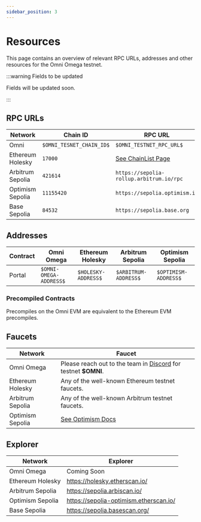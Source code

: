 ```yaml
---
sidebar_position: 3
---
```


# Resources

This page contains an overview of relevant RPC URLs, addresses and other resources for the Omni Omega testnet.

:::warning Fields to be updated

Fields will be updated soon.

:::

## RPC URLs

| Network | Chain ID | RPC URL |
|---------|----------|---------|
| Omni    | `$OMNI_TESNET_CHAIN_ID$` | `$OMNI_TESTNET_RPC_URL$` |
| Ethereum Holesky |    `17000`    | [See ChainList Page](https://chainlist.org/chain/17000) |
| Arbitrum Sepolia |   `421614`      | `https://sepolia-rollup.arbitrum.io/rpc` |
| Optimism Sepolia |    `11155420`    | `https://sepolia.optimism.io` |
| Base Sepolia |    `84532`    | `https://sepolia.base.org` |

## Addresses

| Contract | Omni Omega | Ethereum Holesky | Arbitrum Sepolia | Optimism Sepolia |
|---------|------------|----------|----------|----------|
| Portal |`$OMNI-OMEGA-ADDRESS$` | `$HOLESKY-ADDRESS$` |`$ARBITRUM-ADDRESS$` |`$OPTIMISM-ADDRESS$` |

### Precompiled Contracts

Precompiles on the Omni EVM are equivalent to the Ethereum EVM precompiles.

## Faucets

| Network | Faucet |
|----------|---------|
| Omni Omega | Please reach out to the team in [Discord](https://discord.gg/bKNXmaX9VD) for testnet **\$OMNI**. |
| Ethereum Holesky | Any of the well-known Ethereum testnet faucets. |
| Arbitrum Sepolia | Any of the well-known Arbitrum testnet faucets. |
| Optimism Sepolia | [See Optimism Docs](https://docs.optimism.io/builders/tools/build/faucets) |

## Explorer

| Network                | Explorer                                      |
|------------------------|-----------------------------------------------|
| Omni Omega             | Coming Soon |
| Ethereum Holesky       | https://holesky.etherscan.io/ |
| Arbitrum Sepolia       | https://sepolia.arbiscan.io/ |
| Optimism Sepolia       | https://sepolia-optimism.etherscan.io/ |
| Base Sepolia           | https://sepolia.basescan.org/ |

